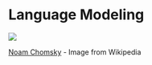 # Language Modeling

![](https://upload.wikimedia.org/wikipedia/commons/a/a9/Noam_Chomsky_portrait_2017.jpg)

[Noam Chomsky](https://en.wikipedia.org/wiki/Noam_Chomsky) - Image from Wikipedia